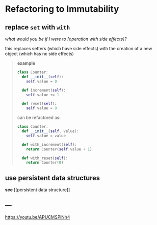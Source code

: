 # Refactoring to Immutability

## replace `set` with `with`

_what would you be if I were to [operation with side effects]?_

this replaces setters (which have side effects) with the creation of a new object (which has no side effects)

> **example**
>
> ```Python
> class Counter:
>   def __init__(self):
>     self.value = 0
>
>   def increment(self):
>     self.value += 1
>
>   def reset(self):
>     self.value = 0
> ```
>
> can be refactored as:
>
> ```Python
> class Counter:
>   def __init__(self, value):
>     self.value = value
>
>   def with_increment(self):
>     return Counter(self.value + 1)
>
>   def with_reset(self):
>     return Counter(0)
> ```

## use persistent data structures

**see** [[persistent data structure]]

## &mdash;

<https://youtu.be/APUCMSPiNh4>
